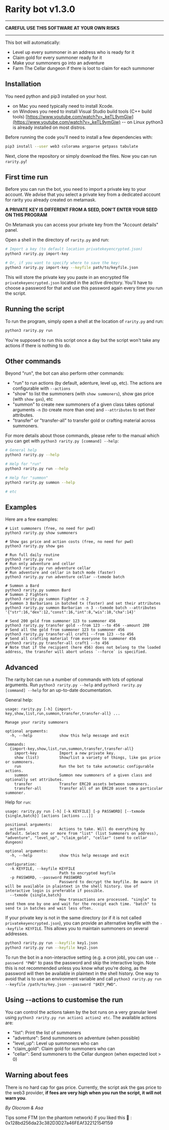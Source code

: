 # Rarity bot v1.3.0

___________________________________________________

**CAREFUL USE THIS SOFTWARE AT YOUR OWN RISKS**

_____________________________________________________


This bot will automatically:

- Level up every summoner in an address who is ready for it
- Claim gold for every summoner ready for it
- Make your summoners go into an adventure
- Farm The Cellar dungeon if there is loot to claim for each summoner

## Installation

You need python and pip3 installed on your host. 

- on Mac you need typically need to install Xcode.
- on Windows you need to install Visual Studio build tools (C++ build tools) [https://www.youtube.com/watch?v=_keTL9ymGjw](https://www.youtube.com/watch?v=_keTL9ymGjw)
-- on Linux python3 is already installed on most distros.

Before running the code you'll need to install a few dependencies with:

```sh
pip3 install --user web3 colorama argparse getpass tabulate
```

Next, clone the repository or simply download the files. Now you can run `rarity.py`!

## First time run

Before you can run the bot, you need to import a private key to your account. We advise that you select a private key from a dedicated account for rarity you already created on metamask.

**A PRIVATE KEY IS DIFFERENT FROM A SEED, DON'T ENTER YOUR SEED ON THIS PROGRAM**

On Metamask you can access your private key from the "Account details" panel.

Open a shell in the directory of `rarity.py` and run:

```sh
# Import a key (to default location privatekeyencrypted.json)
python3 rarity.py import-key

# Or, if you want to specify where to save the key:
python3 rarity.py import-key --keyfile path/to/keyfile.json
```

This will store the private key you paste in an encrypted file `privatekeyencrypted.json` located in the active directory. You'll have to choose a password for that and use this password again every time you run the script.

## Running the script

To run the program, simply open a shell at the location of `rarity.py` and run:

```sh
python3 rarity.py run
```

You're supposed to run this script once a day but the script won't take any actions if there is nothing to do.

## Other commands

Beyond "run", the bot can also perform other commands:

- "run" to run actions (by default, adenture, level up, etc). The actions are configurable with `--actions`
- "show" to list the summoners (with `show summoners`), show gas price (with `show gas`), etc
- "summon" to create new summoners of a given class takes optional arguments `-n` (to create more than one) and `--attributes` to set their attributes.
- "transfer" or "transfer-all" to transfer gold or crafting material across summoners.

For more details about those commands, please refer to the manual which you can get with `python3 rarity.py [command] --help`:

```sh
# General help
python3 rarity.py --help

# Help for "run"
python3 rarity.py run --help

# Help for "summon"
python3 rarity.py summon --help

# etc
```

## Examples

Here are a few examples:

```shell
# List summoners (free, no need for pwd)
python3 rarity.py show summoners

# Show gas price and action costs (free, no need for pwd)
python3 rarity.py show gas

# Run full daily routine
python3 rarity.py run
# Run only adventure and cellar
python3 rarity.py run adventure cellar
# Run adventure and cellar in batch mode (faster)
python3 rarity.py run adventure cellar --txmode batch

# Summon a Bard
python3 rarity.py summon Bard
# Summon 2 Fighters
python3 rarity.py summon Fighter -n 2
# Summon 3 Barbarians in batched tx (faster) and set their attributes 
python3 rarity.py summon Barbarian -n 3 --txmode batch --attributes '{"str":16,"dex":12,"const":16,"int":8,"wis":10,"cha":14}'

# Send 200 gold from summoner 123 to summoner 456
python3 rarity.py transfer gold --from 123 --to 456 --amount 200
# Send all the gold from summoner 123 to summoner 456
python3 rarity.py transfer-all craft1 --from 123 --to 456 
# Send all crafting material from everyone to summoner 456
python3 rarity.py transfer-all craft1 --to 456
# Note that if the recipient (here 456) does not belong to the loaded address, the transfer will abort unless `--force` is specified.
```


## Advanced

The rarity bot can run a number of commands with lots of optional arguments. Run `python3 rarity.py --help` and `python3 rarity.py [command] --help` for an up-to-date documentation.

General help:
```
usage: rarity.py [-h] {import-key,show,list,run,summon,transfer,transfer-all} ...

Manage your rarity summoners

optional arguments:
  -h, --help            show this help message and exit

Commands:
  {import-key,show,list,run,summon,transfer,transfer-all}
    import-key          Import a new private key.
    show (list)         Show/list a variety of things, like gas price or summoners.
    run                 Run the bot to take automatic configurable actions.
    summon              Summon new summoners of a given class and optionally set attributes.
    transfer            Transfer ERC20 assets between summoners.
    transfer-all        Transfer all of an ERC20 asset to a particular summoner.

```

Help for `run`:
```
usage: rarity.py run [-h] [-k KEYFILE] [-p PASSWORD] [--txmode {single,batch}] [actions [actions ...]]

positional arguments:
  actions               Actions to take. Will do everything by default. Select one or more from "list" (list Summoners on address), "adventure", "level_up", "claim_gold", "cellar" (send to cellar dungeon)

optional arguments:
  -h, --help            show this help message and exit

configuration:
  -k KEYFILE, --keyfile KEYFILE
                        Path to encrypted keyfile
  -p PASSWORD, --password PASSWORD
                        Password to decrypt the keyfile. Be aware it will be available in plaintext in the shell history. Use of interactive login is preferable if possible.
  --txmode {single,batch}
                        How transactions are processed. "single" to send them one by one and wait for the receipt each time. "batch" to send tx in batches and wait less often.
```


If your private key is not in the same directory (or if it is not called `privatekeyencrypted.json`), you can provide an alternative keyfile with the `--keyfile KEYFILE`. This allows you to maintain summoners on several addresses.

```sh
python3 rarity.py run --keyfile key1.json
python3 rarity.py run --keyfile key2.json
```

To run the bot in a non-interactive setting (e.g. a cron job), you can use `--password "PWD"` to pass the password and skip the interactive login. 
Note this is not recommended unless you know what you're doing, as the password will then be available in plaintext in the shell history. 
One way to avoid that is to use an environment variable and call `python3 rarity.py run --keyfile /path/to/key.json --password "$KEY_PWD"`.

## Using --actions to customise the run

You can control the actions taken by the bot runs on a very granular level using `python3 rarity.py run action1 action2 etc`. 
The available actions are:

- "list": Print the list of summoners
- "adventure": Send summoners on adventure (when possible)
- "level_up": Level up summoners who can
- "claim_gold": Claim gold for summoners who can
- "cellar": Send summoners to the Cellar dungeon (when expected loot > 0)


## Warning about fees

There is no hard cap for gas price. Currently, the script ask the gas price to the web3 provider, **if fees are very high when you run the script, it will not warn you**.

*By Olocrom & Asa*

Tips some FTM (on the phantom network) if you liked this 🙂 : 0x128bd256da23c382D3D27a46FEAf32212154f159